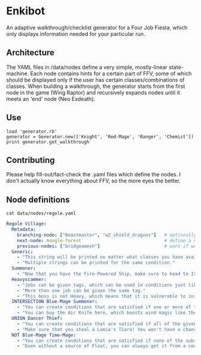 # Enkibot
An adaptive walkthrough/checklist generator for a Four Job Fiesta, which only displays information needed for your particular run.

## Architecture
The YAML files in /data/nodes define a very simple, mostly-linear state-machine. Each node contains hints for a certain part of FFV, some of which should be displayed only if the user has certain classes/combinations of classes. When building a walkthrough, the generator starts from the first node in the game (Wing Raptor) and recursively expands nodes until it meets an 'end' node (Neo Exdeath).

## Use
```
load 'generator.rb'
generator = Generator.new(['Knight', 'Red-Mage', 'Ranger', 'Chemist'])
print generator.get_walkthrough
```

## Contributing
Please help fill-out/fact-check the .yaml files which define the nodes. I don't actually know everything about FFV, so the more eyes the better.

## Node definitions
```
cat data/nodes/regole.yaml
```
```yaml
Regole Village:
  Metadata:
    branching-node: ["Beastmaster", "w2_shield_dragons"]   # optionally define a node to expand if a certain condition is met
    next-node: moogle-forest                               # define a node to expand if no branching-nodes are triggered
    previous-nodes: ["bridgeamesh"]                        # warn if we arrived at this node from outside this list
  Generic:
    - "This string will be printed no matter what classes you have available."
    - "Multiple strings can be printed for the same condition."
  Summoner:
    - "Now that you have the Fire-Powered Ship, make sure to head to Istory and pick up Ramuh."
  Heavyscammer:
    - "Jobs can be given tags, which can be used in conditions just like job names."
    - "More than one job can be given the same tag."
    - "This boss is not Heavy, which means that it is vulnerable to instant death and petrify effects, among others."
  INTERSECTION Blue-Mage Summoner:
    - "You can create conditions that are satisfied if one or more of the given conditions are fulfilled."
    - "You can buy the Air Knife here, which boosts wind magic like the Aero line of spells and Syldra."
  UNION Dancer Thief:
    - "You can create conditions that are satisfied if all of the given conditions are fulfilled."
    - "Make sure that you steal a Lamia's Tiara! You won't have a chance to after beating Archeoavis."
  NOT Blue-Mage Time-Mage:
    - "You can create conditions that are satisfied if none of the subsequent conditions are fulfilled."
    - "Even without a source of Float, you can always get it from a confused Gaelicat on North Mountain."
```
